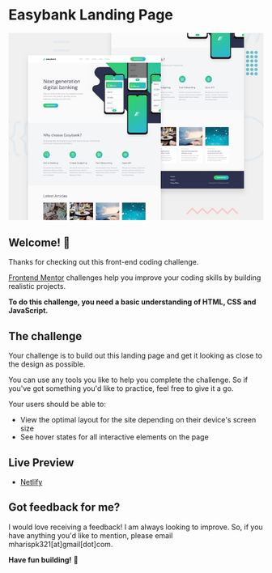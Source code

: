 # Easybank Landing Page

![Design preview for the Easybank landing page coding challenge](./design/desktop-preview.jpg)

## Welcome! 👋

Thanks for checking out this front-end coding challenge.

[Frontend Mentor](https://www.frontendmentor.io) challenges help you improve your coding skills by building realistic projects.

**To do this challenge, you need a basic understanding of HTML, CSS and JavaScript.**

## The challenge

Your challenge is to build out this landing page and get it looking as close to the design as possible.

You can use any tools you like to help you complete the challenge. So if you've got something you'd like to practice, feel free to give it a go.

Your users should be able to:

- View the optimal layout for the site depending on their device's screen size
- See hover states for all interactive elements on the page

## Live Preview
- [Netlify](https://www.netlify.com/)

## Got feedback for me?

I would love receiving a feedback! I am always looking to improve. So, if you have anything you'd like to mention, please email mharispk321[at]gmail[dot]com.

**Have fun building!** 🚀

